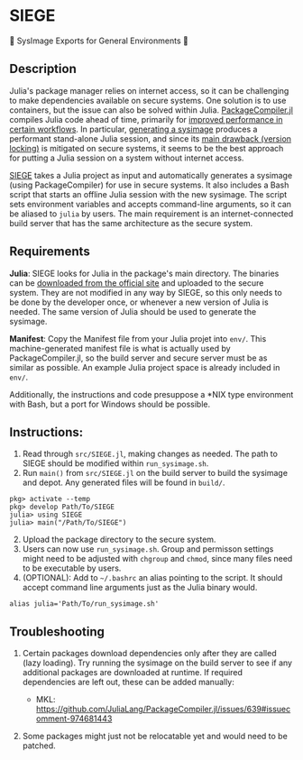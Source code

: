 # SIEGE
🏹 SysImage Exports for General Environments 🏰

## Description

Julia's package manager relies on internet access, so it can be challenging to make dependencies available on secure systems.
One solution is to use containers, but the issue can also be solved within Julia.
[PackageCompiler.jl](https://github.com/JuliaLang/PackageCompiler.jl) compiles Julia code ahead of time, primarily for [improved performance in certain workflows](https://julialang.github.io/PackageCompiler.jl/dev/index.html#PackageCompiler).
In particular, [generating a sysimage](https://julialang.github.io/PackageCompiler.jl/dev/sysimages.html) produces a performant stand-alone Julia session, and since its [main drawback (version locking)](https://julialang.github.io/PackageCompiler.jl/dev/sysimages.html#Drawbacks-to-custom-sysimages) is mitigated on secure systems, it seems to be the best approach for putting a Julia session on a system without internet access.

[SIEGE](https://github.com/bcbi/SIEGE) takes a Julia project as input and automatically generates a sysimage (using PackageCompiler) for use in secure systems.
It also includes a Bash script that starts an offline Julia session with the new sysimage.
The script sets environment variables and accepts command-line arguments, so it can be aliased to `julia` by users.
The main requirement is an internet-connected build server that has the same architecture as the secure system.

## Requirements

__Julia__: SIEGE looks for Julia in the package's main directory.
The binaries can be [downloaded from the official site](https://julialang.org/downloads/) and uploaded to the secure system.
They are not modified in any way by SIEGE,
so this only needs to be done by the developer once, or whenever a new version of Julia is needed.
The same version of Julia should be used to generate the sysimage.

__Manifest__: Copy the Manifest file from your Julia projet into `env/`.
This machine-generated manifest file is what is actually used by PackageCompiler.jl,
so the build server and secure server must be as similar as possible.
An example Julia project space is already included in `env/`.

Additionally, the instructions and code presuppose a *NIX type environment with Bash, but a port for Windows should be possible.

## Instructions:
1. Read through `src/SIEGE.jl`, making changes as needed. The path to SIEGE should be modified within `run_sysimage.sh`.
1. Run `main()` from `src/SIEGE.jl` on the build server to build the sysimage and depot. Any generated files will be found in `build/`.

```
pkg> activate --temp
pkg> develop Path/To/SIEGE
julia> using SIEGE
julia> main("/Path/To/SIEGE")
```

2. Upload the package directory to the secure system.
5. Users can now use `run_sysimage.sh`. Group and permisson settings might need to be adjusted with `chgroup` and `chmod`, since many files need to be executable by users.
5. (OPTIONAL): Add to `~/.bashrc` an alias pointing to the script. It should accept command line arguments just as the Julia binary would.
```
alias julia='Path/To/run_sysimage.sh'
```

## Troubleshooting
1. Certain packages download dependencies only after they are called (lazy loading).
Try running the sysimage on the build server to see if any additional packages are downloaded at runtime.
If required dependencies are left out, these can be added manually:
    - MKL: https://github.com/JuliaLang/PackageCompiler.jl/issues/639#issuecomment-974681443

2. Some packages might just not be relocatable yet and would need to be patched.

